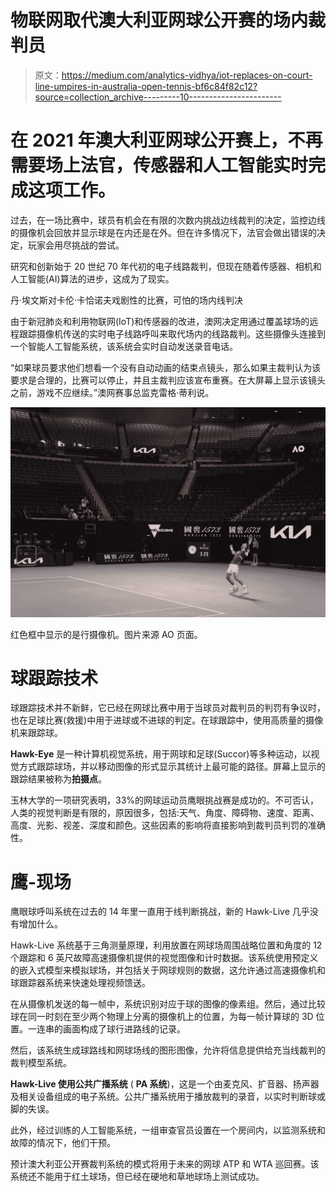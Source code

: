 # 物联网取代澳大利亚网球公开赛的场内裁判员

> 原文：<https://medium.com/analytics-vidhya/iot-replaces-on-court-line-umpires-in-australia-open-tennis-bf6c84f82c12?source=collection_archive---------10----------------------->

# 在 2021 年澳大利亚网球公开赛上，不再需要场上法官，传感器和人工智能实时完成这项工作。

过去，在一场比赛中，球员有机会在有限的次数内挑战边线裁判的决定，监控边线的摄像机会回放并显示球是在内还是在外。但在许多情况下，法官会做出错误的决定，玩家会用尽挑战的尝试。

研究和创新始于 20 世纪 70 年代初的电子线路裁判，但现在随着传感器、相机和人工智能(AI)算法的进步，这成为了现实。

丹·埃文斯对卡伦·卡恰诺夫戏剧性的比赛，可怕的场内线判决

由于新冠肺炎和利用物联网(IoT)和传感器的改进，澳网决定用通过覆盖球场的远程跟踪摄像机传送的实时电子线路呼叫来取代场内的线路裁判。这些摄像头连接到一个智能人工智能系统，该系统会实时自动发送录音电话。

“如果球员要求他们想看一个没有自动动画的结束点镜头，那么如果主裁判认为该要求是合理的，比赛可以停止，并且主裁判应该宣布重赛。在大屏幕上显示该镜头之前，游戏不应继续。”澳网赛事总监克雷格·蒂利说。

![](img/96512c2c931f3732884160066ffda008.png)

红色框中显示的是行摄像机。图片来源 AO 页面。

# 球跟踪技术

球跟踪技术并不新鲜，它已经在网球比赛中用于当球员对裁判员的判罚有争议时，也在足球比赛(救援)中用于进球或不进球的判定。在球跟踪中，使用高质量的摄像机来跟踪球。

**Hawk-Eye** 是一种计算机视觉系统，用于网球和足球(Succor)等多种运动，以视觉方式跟踪球场，并以移动图像的形式显示其统计上最可能的路径。屏幕上显示的跟踪结果被称为**拍摄点**。

玉林大学的一项研究表明，33%的网球运动员鹰眼挑战赛是成功的。不可否认，人类的视觉判断是有限的，原因很多，包括:天气、角度、障碍物、速度、距离、高度、光影、视差、深度和颜色。这些因素的影响将直接影响到裁判员判罚的准确性。

# 鹰-现场

鹰眼球呼叫系统在过去的 14 年里一直用于线判断挑战，新的 Hawk-Live 几乎没有增加什么。

Hawk-Live 系统基于三角测量原理，利用放置在网球场周围战略位置和角度的 12 个跟踪和 6 英尺故障高速摄像机提供的视觉图像和计时数据。该系统使用预定义的嵌入式模型来模拟球场，并包括关于网球规则的数据，这允许通过高速摄像机和球跟踪器系统来快速处理视频馈送。

在从摄像机发送的每一帧中，系统识别对应于球的图像的像素组。然后，通过比较球在同一时刻在至少两个物理上分离的摄像机上的位置，为每一帧计算球的 3D 位置。一连串的画面构成了球行进路线的记录。

然后，该系统生成球路线和网球场线的图形图像，允许将信息提供给充当线裁判的裁判模型系统。

**Hawk-Live 使用公共广播系统** ( **PA 系统**)，这是一个由麦克风、扩音器、扬声器及相关设备组成的电子系统。公共广播系统用于播放裁判的录音，以实时判断球或脚的失误。

此外，经过训练的人工智能系统，一组审查官员设置在一个房间内，以监测系统和故障的情况下，他们干预。

预计澳大利亚公开赛裁判系统的模式将用于未来的网球 ATP 和 WTA 巡回赛。该系统还不能用于红土球场，但已经在硬地和草地球场上测试成功。